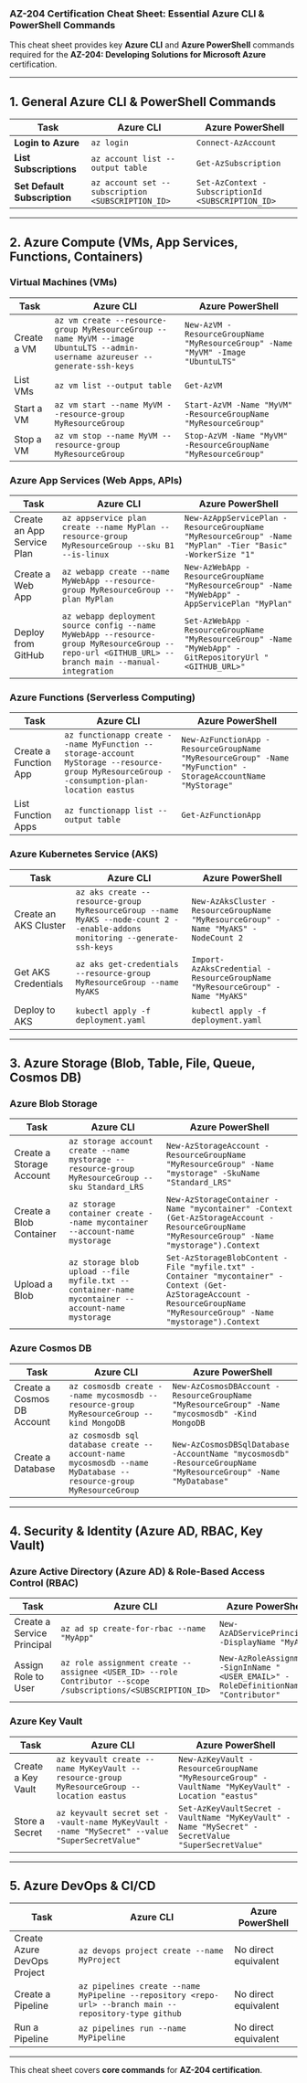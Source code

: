 ### **AZ-204 Certification Cheat Sheet: Essential Azure CLI & PowerShell Commands**  

This cheat sheet provides key **Azure CLI** and **Azure PowerShell** commands required for the **AZ-204: Developing Solutions for Microsoft Azure** certification.  

---

## **1. General Azure CLI & PowerShell Commands**  

| **Task**            | **Azure CLI**                    | **Azure PowerShell**                |
|---------------------|--------------------------------|--------------------------------|
| **Login to Azure** | `az login` | `Connect-AzAccount` |
| **List Subscriptions** | `az account list --output table` | `Get-AzSubscription` |
| **Set Default Subscription** | `az account set --subscription <SUBSCRIPTION_ID>` | `Set-AzContext -SubscriptionId <SUBSCRIPTION_ID>` |

---

## **2. Azure Compute (VMs, App Services, Functions, Containers)**  

### **Virtual Machines (VMs)**  
| **Task** | **Azure CLI** | **Azure PowerShell** |
|---------|-------------|----------------|
| Create a VM | `az vm create --resource-group MyResourceGroup --name MyVM --image UbuntuLTS --admin-username azureuser --generate-ssh-keys` | `New-AzVM -ResourceGroupName "MyResourceGroup" -Name "MyVM" -Image "UbuntuLTS"` |
| List VMs | `az vm list --output table` | `Get-AzVM` |
| Start a VM | `az vm start --name MyVM --resource-group MyResourceGroup` | `Start-AzVM -Name "MyVM" -ResourceGroupName "MyResourceGroup"` |
| Stop a VM | `az vm stop --name MyVM --resource-group MyResourceGroup` | `Stop-AzVM -Name "MyVM" -ResourceGroupName "MyResourceGroup"` |

### **Azure App Services (Web Apps, APIs)**  
| **Task** | **Azure CLI** | **Azure PowerShell** |
|---------|-------------|----------------|
| Create an App Service Plan | `az appservice plan create --name MyPlan --resource-group MyResourceGroup --sku B1 --is-linux` | `New-AzAppServicePlan -ResourceGroupName "MyResourceGroup" -Name "MyPlan" -Tier "Basic" -WorkerSize "1"` |
| Create a Web App | `az webapp create --name MyWebApp --resource-group MyResourceGroup --plan MyPlan` | `New-AzWebApp -ResourceGroupName "MyResourceGroup" -Name "MyWebApp" -AppServicePlan "MyPlan"` |
| Deploy from GitHub | `az webapp deployment source config --name MyWebApp --resource-group MyResourceGroup --repo-url <GITHUB_URL> --branch main --manual-integration` | `Set-AzWebApp -ResourceGroupName "MyResourceGroup" -Name "MyWebApp" -GitRepositoryUrl "<GITHUB_URL>"` |

### **Azure Functions (Serverless Computing)**  
| **Task** | **Azure CLI** | **Azure PowerShell** |
|---------|-------------|----------------|
| Create a Function App | `az functionapp create --name MyFunction --storage-account MyStorage --resource-group MyResourceGroup --consumption-plan-location eastus` | `New-AzFunctionApp -ResourceGroupName "MyResourceGroup" -Name "MyFunction" -StorageAccountName "MyStorage"` |
| List Function Apps | `az functionapp list --output table` | `Get-AzFunctionApp` |

### **Azure Kubernetes Service (AKS)**  
| **Task** | **Azure CLI** | **Azure PowerShell** |
|---------|-------------|----------------|
| Create an AKS Cluster | `az aks create --resource-group MyResourceGroup --name MyAKS --node-count 2 --enable-addons monitoring --generate-ssh-keys` | `New-AzAksCluster -ResourceGroupName "MyResourceGroup" -Name "MyAKS" -NodeCount 2` |
| Get AKS Credentials | `az aks get-credentials --resource-group MyResourceGroup --name MyAKS` | `Import-AzAksCredential -ResourceGroupName "MyResourceGroup" -Name "MyAKS"` |
| Deploy to AKS | `kubectl apply -f deployment.yaml` | `kubectl apply -f deployment.yaml` |

---

## **3. Azure Storage (Blob, Table, File, Queue, Cosmos DB)**  

### **Azure Blob Storage**  
| **Task** | **Azure CLI** | **Azure PowerShell** |
|---------|-------------|----------------|
| Create a Storage Account | `az storage account create --name mystorage --resource-group MyResourceGroup --sku Standard_LRS` | `New-AzStorageAccount -ResourceGroupName "MyResourceGroup" -Name "mystorage" -SkuName "Standard_LRS"` |
| Create a Blob Container | `az storage container create --name mycontainer --account-name mystorage` | `New-AzStorageContainer -Name "mycontainer" -Context (Get-AzStorageAccount -ResourceGroupName "MyResourceGroup" -Name "mystorage").Context` |
| Upload a Blob | `az storage blob upload --file myfile.txt --container-name mycontainer --account-name mystorage` | `Set-AzStorageBlobContent -File "myfile.txt" -Container "mycontainer" -Context (Get-AzStorageAccount -ResourceGroupName "MyResourceGroup" -Name "mystorage").Context` |

### **Azure Cosmos DB**  
| **Task** | **Azure CLI** | **Azure PowerShell** |
|---------|-------------|----------------|
| Create a Cosmos DB Account | `az cosmosdb create --name mycosmosdb --resource-group MyResourceGroup --kind MongoDB` | `New-AzCosmosDBAccount -ResourceGroupName "MyResourceGroup" -Name "mycosmosdb" -Kind MongoDB` |
| Create a Database | `az cosmosdb sql database create --account-name mycosmosdb --name MyDatabase --resource-group MyResourceGroup` | `New-AzCosmosDBSqlDatabase -AccountName "mycosmosdb" -ResourceGroupName "MyResourceGroup" -Name "MyDatabase"` |

---

## **4. Security & Identity (Azure AD, RBAC, Key Vault)**  

### **Azure Active Directory (Azure AD) & Role-Based Access Control (RBAC)**  
| **Task** | **Azure CLI** | **Azure PowerShell** |
|---------|-------------|----------------|
| Create a Service Principal | `az ad sp create-for-rbac --name "MyApp"` | `New-AzADServicePrincipal -DisplayName "MyApp"` |
| Assign Role to User | `az role assignment create --assignee <USER_ID> --role Contributor --scope /subscriptions/<SUBSCRIPTION_ID>` | `New-AzRoleAssignment -SignInName "<USER_EMAIL>" -RoleDefinitionName "Contributor"` |

### **Azure Key Vault**  
| **Task** | **Azure CLI** | **Azure PowerShell** |
|---------|-------------|----------------|
| Create a Key Vault | `az keyvault create --name MyKeyVault --resource-group MyResourceGroup --location eastus` | `New-AzKeyVault -ResourceGroupName "MyResourceGroup" -VaultName "MyKeyVault" -Location "eastus"` |
| Store a Secret | `az keyvault secret set --vault-name MyKeyVault --name "MySecret" --value "SuperSecretValue"` | `Set-AzKeyVaultSecret -VaultName "MyKeyVault" -Name "MySecret" -SecretValue "SuperSecretValue"` |

---

## **5. Azure DevOps & CI/CD**  
| **Task** | **Azure CLI** | **Azure PowerShell** |
|---------|-------------|----------------|
| Create Azure DevOps Project | `az devops project create --name MyProject` | No direct equivalent |
| Create a Pipeline | `az pipelines create --name MyPipeline --repository <repo-url> --branch main --repository-type github` | No direct equivalent |
| Run a Pipeline | `az pipelines run --name MyPipeline` | No direct equivalent |

---

This cheat sheet covers **core commands** for **AZ-204 certification**.
